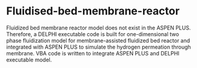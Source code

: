 # Fluidised-bed-membrane-reactor

Fluidized bed membrane reactor model does not exist in the ASPEN PLUS. 
Therefore, a DELPHI executable code is built for one-dimensional two phase fluidization model for membrane-assisted fluidized bed reactor and integrated with ASPEN PLUS to simulate the hydrogen permeation through membrane. 
VBA code is written to integrate ASPEN PLUS and DELPHI executable model.
